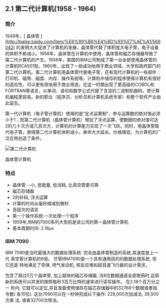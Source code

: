 ## 2.1 第二代计算机(1958 - 1964)
### 简介
1948年，[ 晶体管 ] (http://baike.baidu.com/item/%E6%99%B6%E4%BD%93%E7%AE%A1/569042)
的发明大大促进了计算机的发展，晶体管代替了体积庞大电子管，电子设备的体积不断减小。1956年，晶体管在计算机中使用，晶体管和磁芯存储器导致了第二代计算机的产生。1958年，美国的IBM公司制成了第一台全部使用晶体管的计算机RCA501型。1960年，出现了一些成功地用于商业领域、大学和政府部门的第二代计算机。第二代计算机用晶体管代替电子管，还有现代计算机的一些部件：打印机、磁带、磁盘、内存、操作系统等。计算机中储存的程序使得计算机有很好的适应性，可以更有效地用于商业用途。在这一时期出现了更高级的COBOL和FORTRAN等语言，以单词、语句和数学公式代替了含混的二进制机器码，使计算机编程更容易。新的职业（程序员、分析员和计算机系统专家）和整个软件产业由此诞生。 

第一代计算机（电子管计算机）使用的是“定点运算制”，参与运算数的绝对值必须小于1；而第二代计算机（晶体管计算机）增加了浮点运算，使数据的绝对值可达2的几十次方或几百次方，计算机的计算能力实现了一次飞跃。同时，用晶体管取代电子管，使得第二代计算机体积减小，寿命大大延长，价格降低，为计算机的广泛应用创造了条件。


![第二代计算机](http://a.hiphotos.baidu.com/baike/c0%3Dbaike72%2C5%2C5%2C72%2C24/sign=3930bea9d143ad4bb2234e92e36b31ca/2934349b033b5bb529e963f236d3d539b600bc84.jpg)

晶体管计算机


### 特点
- 晶体管 --小, 低能量, 低消耗, 比真空管更可靠
- 磁芯存储器
- 2的补码, 浮点运算
- 计算的时间从毫秒缩减到微秒
- 高层次的语言
- 第一个操作系统:一次处理一个程序
- 1959年,IBM的7000系列大型机是该公司的第一晶体管计算机
- 基本周期时间: 2.18μs

### IBM 7090
IBM 7090是当时最强大的数据处理系统. 完全由晶体管制造的系统,其速度是上一代
真空管计算机的6倍。 尽管IBM7090是一个具有通用目的的数据处理系统, 但它还是
特地满足了导弹, 喷气发动机, 核反应堆和超音速飞行器的设计需求。

包含了超过5万个晶体管, 加上超快的磁芯存储器, 当8位数据通道全部使用时,这崭
新的系统可以并发的按照每秒3百万比特的速率进行读写操作。 在2.18个百万分之一
秒内, 它就可以定位,并且准备使用储存在磁芯存储器中的32768个数据或者指令数(
各10位). 这台7090可以在一秒钟完成以下操作: 229,000次加减法, 39,500次乘
法, 或者32700次除法。
